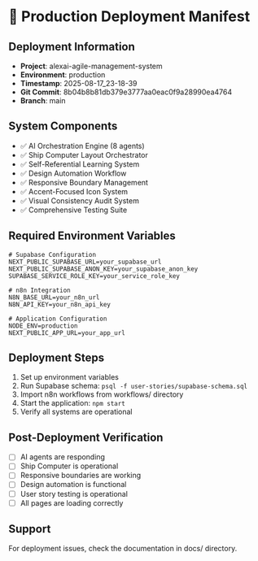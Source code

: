 # 🚀 Production Deployment Manifest

## Deployment Information
- **Project**: alexai-agile-management-system
- **Environment**: production
- **Timestamp**: 2025-08-17_23-18-39
- **Git Commit**: 8b04b8b81db379e3777aa0eac0f9a28990ea4764
- **Branch**: main

## System Components
- ✅ AI Orchestration Engine (8 agents)
- ✅ Ship Computer Layout Orchestrator
- ✅ Self-Referential Learning System
- ✅ Design Automation Workflow
- ✅ Responsive Boundary Management
- ✅ Accent-Focused Icon System
- ✅ Visual Consistency Audit System
- ✅ Comprehensive Testing Suite

## Required Environment Variables
```
# Supabase Configuration
NEXT_PUBLIC_SUPABASE_URL=your_supabase_url
NEXT_PUBLIC_SUPABASE_ANON_KEY=your_supabase_anon_key
SUPABASE_SERVICE_ROLE_KEY=your_service_role_key

# n8n Integration
N8N_BASE_URL=your_n8n_url
N8N_API_KEY=your_n8n_api_key

# Application Configuration
NODE_ENV=production
NEXT_PUBLIC_APP_URL=your_app_url
```

## Deployment Steps
1. Set up environment variables
2. Run Supabase schema: `psql -f user-stories/supabase-schema.sql`
3. Import n8n workflows from workflows/ directory
4. Start the application: `npm start`
5. Verify all systems are operational

## Post-Deployment Verification
- [ ] AI agents are responding
- [ ] Ship Computer is operational
- [ ] Responsive boundaries are working
- [ ] Design automation is functional
- [ ] User story testing is operational
- [ ] All pages are loading correctly

## Support
For deployment issues, check the documentation in docs/ directory.
